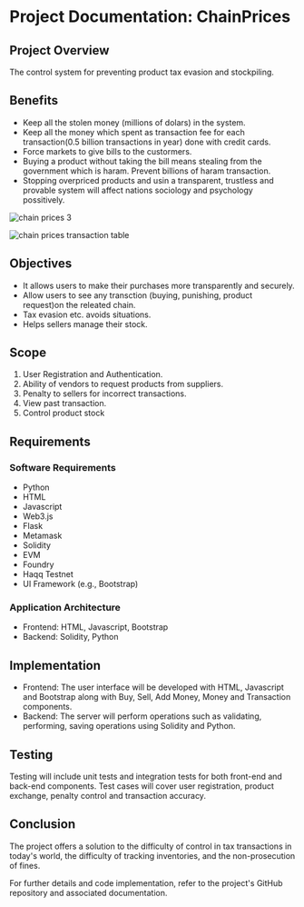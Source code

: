 # Project Documentation: ChainPrices

## Project Overview

The control system for preventing product tax evasion and stockpiling.

## Benefits

- Keep all the stolen money (millions of dolars) in the system.
- Keep all the money which spent as transaction fee for each transaction(0.5 billion transactions in year) done with credit cards.
- Force markets to give bills to the custormers.
- Buying a product without taking the bill means stealing from the government which is haram. Prevent billions of haram transaction.
- Stopping overpriced products and usin a transparent, trustless and provable system will affect nations sociology and psychology possitively.

![chain prices 3](https://github.com/CagatayAkkas/Chain-Prices/assets/108520279/6b0cab72-11e4-4b06-938d-0265e47a11a6)

![chain prices transaction table ](https://github.com/CagatayAkkas/Chain-Prices/assets/108520279/5bc5c5ac-4ecb-40ae-aa5e-902649af53b3)

## Objectives

- It allows users to make their purchases more transparently and securely.
- Allow users to see any transction (buying, punishing, product request)on the releated chain.
- Tax evasion etc. avoids situations.
- Helps sellers manage their stock.

## Scope

1. User Registration and Authentication.
2. Ability of vendors to request products from suppliers.
3. Penalty to sellers for incorrect transactions.
4. View past transaction.
5. Control product stock

## Requirements

### Software Requirements

- Python
- HTML
- Javascript
- Web3.js
- Flask
- Metamask
- Solidity
- EVM
- Foundry
- Haqq Testnet
- UI Framework (e.g., Bootstrap)

### Application Architecture

- Frontend: HTML, Javascript, Bootstrap
- Backend: Solidity, Python

## Implementation

- Frontend: The user interface will be developed with HTML, Javascript and Bootstrap along with Buy, Sell, Add Money, Money and Transaction components.
- Backend: The server will perform operations such as validating, performing, saving operations using Solidity and Python.

## Testing

Testing will include unit tests and integration tests for both front-end and back-end components. Test cases will cover user registration, product exchange, penalty control and transaction accuracy.

## Conclusion

The project offers a solution to the difficulty of control in tax transactions in today's world, the difficulty of tracking inventories, and the non-prosecution of fines.

For further details and code implementation, refer to the project's GitHub repository and associated documentation.
